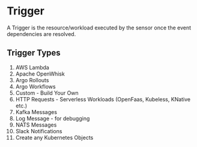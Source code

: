# Trigger

A Trigger is the resource/workload executed by the sensor once the event dependencies are resolved. 

## Trigger Types

1. AWS Lambda
1. Apache OpenWhisk
1. Argo Rollouts
1. Argo Workflows
1. Custom - Build Your Own 
1. HTTP Requests - Serverless Workloads (OpenFaas, Kubeless, KNative etc.)
1. Kafka Messages
1. Log Message - for debugging
1. NATS Messages
1. Slack Notifications
1. Create any Kubernetes Objects
